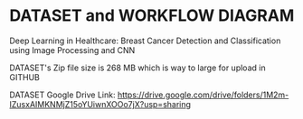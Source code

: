 # DATASET and WORKFLOW DIAGRAM 
Deep Learning in Healthcare: Breast Cancer Detection and Classification using Image Processing and CNN 

DATASET's Zip file size is 268 MB which is way to large for upload in GITHUB

DATASET Google Drive Link: https://drive.google.com/drive/folders/1M2m-IZusxAIMKNMjZ15oYUiwnXOOo7jX?usp=sharing
